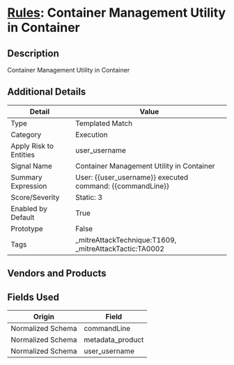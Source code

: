 # [Rules](README.md): Container Management Utility in Container

## Description
Container Management Utility in Container

## Additional Details
|Detail|Value|
|----|----|
|Type|Templated Match|
|Category|Execution|
|Apply Risk to Entities|user_username|
|Signal Name|Container Management Utility in Container|
|Summary Expression|User: {{user_username}} executed command: {{commandLine}}|
|Score/Severity|Static: 3|
|Enabled by Default|True|
|Prototype|False|
|Tags|_mitreAttackTechnique:T1609, _mitreAttackTactic:TA0002|
## Vendors and Products


## Fields Used

|Origin|Field|
|----|----|
|Normalized Schema|commandLine|
|Normalized Schema|metadata_product|
|Normalized Schema|user_username|


